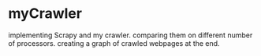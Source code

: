 # myCrawler
implementing Scrapy and my crawler. comparing them on different number of processors. creating a graph of crawled webpages at the end.
